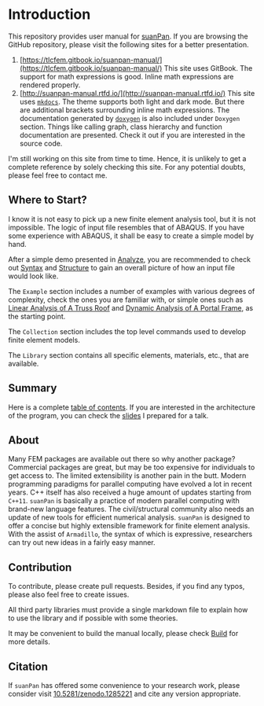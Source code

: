 # Introduction

This repository provides user manual for [suanPan](https://tlcfem.github.io/suanPan/). If you are browsing the GitHub
repository, please visit the following sites for a better
presentation.

1. [https://tlcfem.gitbook.io/suanpan-manual/](https://tlcfem.gitbook.io/suanpan-manual/) This site uses GitBook. The
   support for math expressions is good. Inline math expressions are rendered properly.
2. [http://suanpan-manual.rtfd.io/](http://suanpan-manual.rtfd.io/) This site uses [`mkdocs`](https://www.mkdocs.org/).
   The theme supports both light and dark mode. But there are additional brackets surrounding inline math expressions.
   The documentation generated by [`doxygen`](https://www.doxygen.nl/) is also included under `Doxygen` section. Things
   like calling graph, class hierarchy and function documentation are presented. Check it out if you are interested in
   the source code.

I'm still working on this site from time to time. Hence, it is unlikely to get a complete reference by solely checking
this site. For any potential doubts, please feel free to contact me.

## Where to Start?

I know it is not easy to pick up a new finite element analysis tool, but it is not impossible. The logic of input file
resembles that of ABAQUS. If you have some experience with ABAQUS, it shall be easy to create a simple model by hand.

After a simple demo presented in [Analyze](Tutorial/Analyze.md), you are recommended to check
out [Syntax](Tutorial/Syntax.md) and [Structure](Tutorial/Structure.md) to gain an overall picture of how an input file
would look like.

The `Example` section includes a number of examples with various degrees of complexity, check the ones you are familiar
with, or simple ones such as [Linear Analysis of A Truss Roof](Example/Structural/Statics/truss-roof.md)
and [Dynamic Analysis of A Portal Frame](Example/Structural/Dynamics/dynamic-analysis-of-a-portal-frame.md), as the
starting point.

The `Collection` section includes the top level commands used to develop finite element models.

The `Library` section contains all specific elements, materials, etc., that are available.

## Summary

Here is a complete [table of contents](SUMMARY.md). If you are interested in the architecture of the program, you can
check the [slides](ARCH.pdf) I prepared for a talk.

## About

Many FEM packages are available out there so why another package? Commercial packages are great, but may be too
expensive for individuals to get access to. The limited extensibility is another pain in the butt. Modern programming
paradigms for parallel computing have evolved a lot in recent years. C++ itself has also received a huge amount of
updates starting from `C++11`. `suanPan` is basically a practice of modern parallel computing with brand-new language
features. The civil/structural community also needs an update of new tools for efficient numerical analysis. `suanPan`
is designed to offer a concise but highly extensible framework for finite element analysis. With the assist
of `Armadillo`, the syntax of which is expressive, researchers can try out new ideas in a fairly easy manner.

## Contribution

To contribute, please create pull requests. Besides, if you find any typos, please also feel free to create issues.

All third party libraries must provide a single markdown file to explain how to use the library and if possible with
some theories.

It may be convenient to build the manual locally, please check [Build](Tutorial/Build.md) for more details.

## Citation

If `suanPan` has offered some convenience to your research work, please consider
visit [10.5281/zenodo.1285221](https://doi.org/10.5281/zenodo.1285221) and cite any version appropriate.
